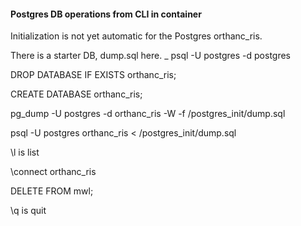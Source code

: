 #### Postgres DB operations from CLI in container

Initialization is not yet automatic for the Postgres orthanc_ris.

There is a starter DB, dump.sql here.
_
psql -U postgres -d postgres

DROP DATABASE IF EXISTS orthanc_ris;

CREATE DATABASE orthanc_ris;

pg_dump -U postgres -d orthanc_ris -W -f /postgres_init/dump.sql

psql -U postgres orthanc_ris < /postgres_init/dump.sql

\l is list

\connect orthanc_ris

DELETE FROM mwl;

\q is quit

